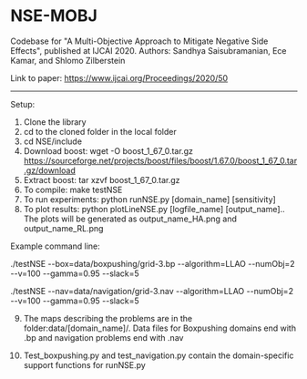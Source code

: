 # NSE-MOBJ
Codebase for "A Multi-Objective Approach to Mitigate Negative Side Effects", published at IJCAI 2020.
Authors: Sandhya Saisubramanian, Ece Kamar, and Shlomo Zilberstein

Link to paper: https://www.ijcai.org/Proceedings/2020/50

-----------------------------------------------------------------------------------------------------------
Setup:

1. Clone the library
2. cd to the cloned folder in the local folder
3. cd NSE/include
4. Download boost: wget -O boost_1_67_0.tar.gz https://sourceforge.net/projects/boost/files/boost/1.67.0/boost_1_67_0.tar.gz/download
5. Extract boost: tar xzvf boost_1_67_0.tar.gz
6. To compile: make testNSE
7. To run experiments: python runNSE.py [domain_name] [sensitivity]
8. To plot results: python plotLineNSE.py [logfile_name] [output_name].. The plots will be generated as output_name_HA.png and output_name_RL.png

Example command line: 

./testNSE --box=data/boxpushing/grid-3.bp --algorithm=LLAO --numObj=2 --v=100 --gamma=0.95 --slack=5

./testNSE --nav=data/navigation/grid-3.nav --algorithm=LLAO --numObj=2 --v=100 --gamma=0.95 --slack=5

9. The maps describing the problems are in the folder:data/[domain_name]/. Data files for Boxpushing domains end with .bp and navigation problems end with .nav

10. Test_boxpushing.py and test_navigation.py contain the domain-specific support functions for runNSE.py
